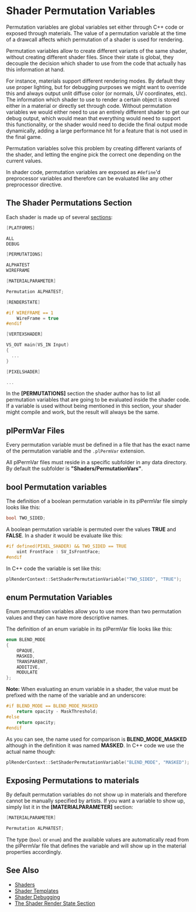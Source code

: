 # Shader Permutation Variables

Permutation variables are global variables set either through C++ code or exposed through materials. The value of a permutation variable at the time of a drawcall affects which permutation of a shader is used for rendering.

Permutation variables allow to create different variants of the same shader, without creating different shader files. Since their state is global, they decouple the decision which shader to use from the code that actually has this information at hand.

For instance, materials support different rendering modes. By default they use proper lighting, but for debugging purposes we might want to override this and always output unlit diffuse color (or normals, UV coordinates, etc). The information which shader to use to render a certain object is stored either in a material or directly set through code. Without permutation variables we would either need to use an entirely different shader to get our debug output, which would mean that everything would need to support this functionality, or the shader would need to decide the final output mode dynamically, adding a large performance hit for a feature that is not used in the final game.

Permutation variables solve this problem by creating different variants of the shader, and letting the engine pick the correct one depending on the current values.

In shader code, permutation variables are exposed as `#define`'d preprocessor variables and therefore can be evaluated like any other preprocessor directive.

## The Shader Permutations Section

Each shader is made up of several [sections](./shaders-overview.md#shader-sections):

```cpp
[PLATFORMS]

ALL
DEBUG

[PERMUTATIONS]

ALPHATEST
WIREFRAME

[MATERIALPARAMETER]

Permutation ALPHATEST;

[RENDERSTATE]

#if WIREFRAME == 1
    WireFrame = true
#endif

[VERTEXSHADER]

VS_OUT main(VS_IN Input)
{
  ...
}

[PIXELSHADER]

...
```

In the **[PERMUTATIONS]** section the shader author has to list all permutation variables that are going to be evaluated inside the shader code. If a variable is used without being mentioned in this section, your shader might compile and work, but the result will always be the same.

## plPermVar Files

Every permutation variable must be defined in a file that has the exact name of the permutation variable and the `.plPermVar` extension.

All plPermVar files must reside in a specific subfolder in any data directory. By default the subfolder is **"Shaders/PermutationVars"**.

## bool Permutation variables

The definition of a boolean permutation variable in its plPermVar file simply looks like this:

```cpp
bool TWO_SIDED;
```

A boolean permutation variable is permuted over the values **TRUE** and **FALSE**. In a shader it would be evaluate like this:

```cpp
#if defined(PIXEL_SHADER) && TWO_SIDED == TRUE
    uint FrontFace : SV_IsFrontFace;
#endif
```

In C++ code the variable is set like this:

```cpp
plRenderContext::SetShaderPermutationVariable("TWO_SIDED", "TRUE");
```

## enum Permutation Variables

Enum permutation variables allow you to use more than two permutation values and they can have more descriptive names.

The definition of an enum variable in its plPermVar file looks like this:

```cpp
enum BLEND_MODE
{
    OPAQUE,
    MASKED,
    TRANSPARENT,
    ADDITIVE,
    MODULATE
};
```

**Note:** When evaluating an enum variable in a shader, the value must be prefixed with the name of the variable and an underscore:

```cpp
#if BLEND_MODE == BLEND_MODE_MASKED
    return opacity - MaskThreshold;
#else
    return opacity;
#endif
```

As you can see, the name used for comparison is **BLEND_MODE_MASKED** although in the definition it was named **MASKED**. In C++ code we use the actual name though:

```cpp
plRenderContext::SetShaderPermutationVariable("BLEND_MODE", "MASKED");
```

## Exposing Permutations to materials

By default permutation variables do not show up in materials and therefore cannot be manually specified by artists. If you want a variable to show up, simply list it in the **[MATERIALPARAMETER]** section:

```cpp
[MATERIALPARAMETER]

Permutation ALPHATEST;

```

The type (`bool` or `enum`) and the available values are automatically read from the plPermVar file that defines the variable and will show up in the material properties accordingly.

## See Also

* [Shaders](shaders-overview.md)
* [Shader Templates](shader-templates.md)
* [Shader Debugging](shader-debugging.md)
* [The Shader Render State Section](shader-render-state.md)
